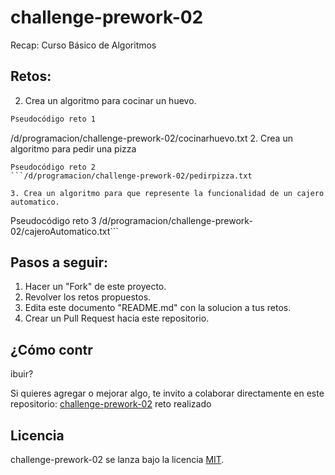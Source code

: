 # challenge-prework-02
Recap: Curso Básico de Algoritmos

## Retos:

2. Crea un algoritmo para cocinar un huevo.

```/d/programacion/challenge-prework-02/cocinarhuevo.txt
Pseudocódigo reto 1
```
/d/programacion/challenge-prework-02/cocinarhuevo.txt
2. Crea un algoritmo para pedir una pizza

```
Pseudocódigo reto 2
```/d/programacion/challenge-prework-02/pedirpizza.txt

3. Crea un algoritmo para que represente la funcionalidad de un cajero automatico.

```
Pseudocódigo reto 3
/d/programacion/challenge-prework-02/cajeroAutomatico.txt```

## Pasos a seguir:

1. Hacer un "Fork" de este proyecto.
2. Revolver los retos propuestos.
3. Edita este documento "README.md" con la solucion a tus retos.
4. Crear un Pull Request hacia este repositorio.

## ¿Cómo contr

ibuir?

Si quieres agregar o mejorar algo, te invito a colaborar directamente en este repositorio: [challenge-prework-02](https://github.com/platzimaster/challenge-prework-01/)
reto realizado
## Licencia

challenge-prework-02 se lanza bajo la licencia [MIT](https://opensource.org/licenses/MIT).
